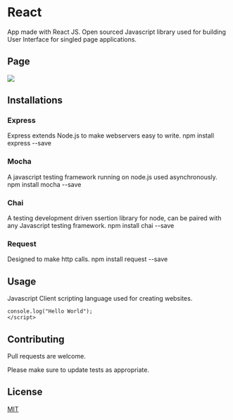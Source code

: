 # React

App made with React JS. Open sourced Javascript library used for building User Interface for singled page applications.


## Page
![](/React-Project/public/img/sitPage.png)
 
## Installations

### Express

Express extends Node.js to make webservers easy to write.
npm install express --save

### Mocha

A javascript testing framework running on node.js used asynchronously.
npm install mocha --save

### Chai

A testing development driven ssertion library for node, can be paired with any Javascript testing framework.
npm install chai --save

### Request

Designed to make http calls.
npm install request --save

## Usage

Javascript
Client scripting language used for creating websites.

```<script>
console.log("Hello World");
</script>
```

## Contributing
Pull requests are welcome. 

Please make sure to update tests as appropriate.

## License
[MIT](https://github.com/ShirleyDamiron/E-Commerce-Mongo/blob/master/LICENSE)
